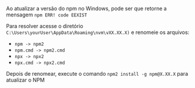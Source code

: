 Ao atualizar a versão do npm no Windows, pode ser que retorne a mensagem `npm ERR! code EEXIST`

Para resolver acesse o diretório `C:\Users\yourUser\AppData\Roaming\nvm\vXX.XX.X)` e renomeie os arquivos:

- `npm -> npm2`
- `npm.cmd -> npm2.cmd`
- `npx -> npx2`
- `npx.cmd -> npx2.cmd`

Depois de renomear, execute o comando `npm2 install -g npm@X.XX.X` para atualizar o NPM
